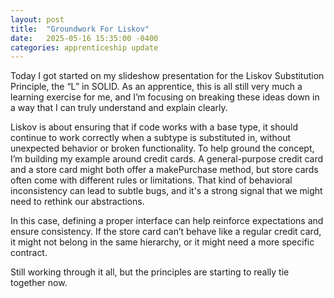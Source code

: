 ```yaml
---
layout: post
title:  "Groundwork For Liskov"
date:   2025-05-16 15:35:00 -0400
categories: apprenticeship update
---
```


Today I got started on my slideshow
presentation for the Liskov Substitution
Principle, the “L” in SOLID. As an apprentice,
this is all still very much a learning
exercise for me, and I’m focusing on breaking
these ideas down in a way that I can truly
understand and explain clearly.

Liskov is about ensuring that if code works
with a base type, it should continue to work
correctly when a subtype is substituted in, 
without unexpected behavior or broken functionality.
To help ground the concept, I’m building my example
around credit cards. A general-purpose credit card
and a store card might both offer a makePurchase
method, but store cards often come with different
rules or limitations. That kind of behavioral inconsistency
can lead to subtle bugs, and it's a strong signal
that we might need to rethink our abstractions.

In this case, defining a proper interface can help
reinforce expectations and ensure consistency.
If the store card can’t behave like a regular credit
card, it might not belong in the same hierarchy, 
or it might need a more specific contract.

Still working through it all, but the principles are
starting to really tie together now.